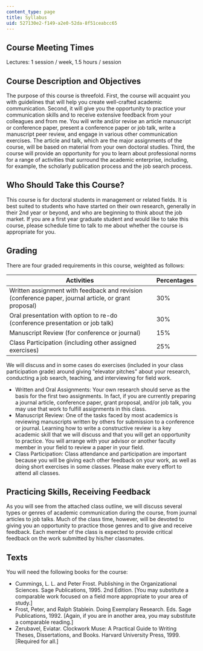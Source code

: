 ```yaml
---
content_type: page
title: Syllabus
uid: 527130e2-f149-a2e0-52da-8f51ceabcc65
---
```


Course Meeting Times
--------------------

Lectures: 1 session / week, 1.5 hours / session

Course Description and Objectives
---------------------------------

The purpose of this course is threefold. First, the course will acquaint you with guidelines that will help you create well-crafted academic communication. Second, it will give you the opportunity to practice your communication skills and to receive extensive feedback from your colleagues and from me. You will write and/or revise an article manuscript or conference paper, present a conference paper or job talk, write a manuscript peer review, and engage in various other communication exercises. The article and talk, which are the major assignments of the course, will be based on material from your own doctoral studies. Third, the course will provide an opportunity for you to learn about professional norms for a range of activities that surround the academic enterprise, including, for example, the scholarly publication process and the job search process.

Who Should Take this Course?
----------------------------

This course is for doctoral students in management or related fields. It is best suited to students who have started on their own research, generally in their 2nd year or beyond, and who are beginning to think about the job market. If you are a first year graduate student and would like to take this course, please schedule time to talk to me about whether the course is appropriate for you.

Grading
-------

There are four graded requirements in this course, weighted as follows:

| Activities | Percentages |
| --- | --- |
| Written assignment with feedback and revision (conference paper, journal article, or grant proposal) | 30% |
| Oral presentation with option to re-do (conference presentation or job talk) | 30% |
| Manuscript Review (for conference or journal) | 15% |
| Class Participation (including other assigned exercises) | 25% 

We will discuss and in some cases do exercises (included in your class participation grade) around giving "elevator pitches" about your research, conducting a job search, teaching, and interviewing for field work.

*   Written and Oral Assignments: Your own research should serve as the basis for the first two assignments. In fact, if you are currently preparing a journal article, conference paper, grant proposal, and/or job talk, you may use that work to fulfill assignments in this class.
*   Manuscript Review: One of the tasks faced by most academics is reviewing manuscripts written by others for submission to a conference or journal. Learning how to write a constructive review is a key academic skill that we will discuss and that you will get an opportunity to practice. You will arrange with your advisor or another faculty member in your field to review a paper in your field.
*   Class Participation: Class attendance and participation are important because you will be giving each other feedback on your work, as well as doing short exercises in some classes. Please make every effort to attend all classes.

Practicing Skills, Receiving Feedback
-------------------------------------

As you will see from the attached class outline, we will discuss several types or genres of academic communication during the course, from journal articles to job talks. Much of the class time, however, will be devoted to giving you an opportunity to practice those genres and to give and receive feedback. Each member of the class is expected to provide critical feedback on the work submitted by his/her classmates.

Texts
-----

You will need the following books for the course:

*   Cummings, L. L. and Peter Frost. Publishing in the Organizational Sciences. Sage Publications, 1995. 2nd Edition. \[You may substitute a comparable work focused on a field more appropriate to your area of study.\]
*   Frost, Peter, and Ralph Stablein. Doing Exemplary Research. Eds. Sage Publications, 1992. \[Again, if you are in another area, you may substitute a comparable reading.\]
*   Zerubavel, Eviatar. Clockwork Muse: A Practical Guide to Writing Theses, Dissertations, and Books. Harvard University Press, 1999. \[Required for all.\]